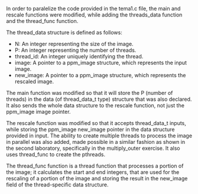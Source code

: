 In order to paralelize the code provided in the tema1.c file, the main and rescale functions were modified, while adding the threads_data function and the thread_func function.

The thread_data structure is defined as follows:

- N: An integer representing the size of the image.
- P: An integer representing the number of threads.
- thread_id: An integer uniquely identifying the thread.
- image: A pointer to a ppm_image structure, which represents the input image.
- new_image: A pointer to a ppm_image structure, which represents the rescaled image.

The main function was modified so that it will store the P (number of threads) in the data (of thread_data_t type) structure that was also declared. It also sends the whole data structure to the rescale function, not just the ppm_image image pointer.

The rescale function was modified so that it accepts thread_data_t inputs, while storing the ppm_image new_image pointer in the data structure provided in input. The ability to create multiple threads to process the image in parallel was also added, made possible in a similar fashion as shown in the second laboratory, specifically in the multiply_outer exercise. It also uses thread_func to create the pthreads.

The thread_func function is a thread function that processes a portion of the image; it calculates the start and end integers, that are used for the rescaling of a portion of the image and storing the result in the new_image field of the thread-specific data structure.

